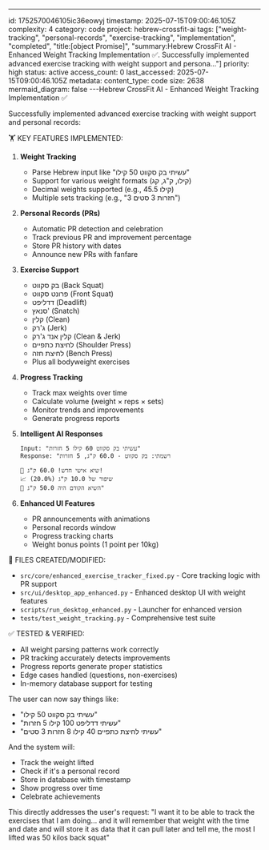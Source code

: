 ---
id: 1752570046105ic36eowyj
timestamp: 2025-07-15T09:00:46.105Z
complexity: 4
category: code
project: hebrew-crossfit-ai
tags: ["weight-tracking", "personal-records", "exercise-tracking", "implementation", "completed", "title:[object Promise]", "summary:Hebrew CrossFit AI - Enhanced Weight Tracking Implementation ✅. Successfully implemented advanced exercise tracking with weight support and persona..."]
priority: high
status: active
access_count: 0
last_accessed: 2025-07-15T09:00:46.105Z
metadata:
  content_type: code
  size: 2638
  mermaid_diagram: false
---Hebrew CrossFit AI - Enhanced Weight Tracking Implementation ✅

Successfully implemented advanced exercise tracking with weight support and personal records:

🏋️ KEY FEATURES IMPLEMENTED:
1. **Weight Tracking**
   - Parse Hebrew input like "עשיתי בק סקווט 50 קילו"
   - Support for various weight formats (קילו, ק"ג, קג)
   - Decimal weights supported (e.g., 45.5 קילו)
   - Multiple sets tracking (e.g., "3 חזרות 3 סטים")

2. **Personal Records (PRs)**
   - Automatic PR detection and celebration
   - Track previous PR and improvement percentage
   - Store PR history with dates
   - Announce new PRs with fanfare

3. **Exercise Support**
   - בק סקווט (Back Squat)
   - פרונט סקווט (Front Squat)
   - דדליפט (Deadlift)
   - סנאץ' (Snatch)
   - קלין (Clean)
   - ג'רק (Jerk)
   - קלין אנד ג'רק (Clean & Jerk)
   - לחיצת כתפיים (Shoulder Press)
   - לחיצת חזה (Bench Press)
   - Plus all bodyweight exercises

4. **Progress Tracking**
   - Track max weights over time
   - Calculate volume (weight × reps × sets)
   - Monitor trends and improvements
   - Generate progress reports

5. **Intelligent AI Responses**
   ```
   Input: "עשיתי בק סקווט 60 קילו 5 חזרות"
   Response: "רשמתי: בק סקווט - 60.0 ק"ג, 5 חזרות
   
   🎉 שיא אישי חדש! 60.0 ק"ג!
   📈 שיפור של 10.0 ק"ג (20.0%)
   💪 השיא הקודם היה 50.0 ק"ג"
   ```

6. **Enhanced UI Features**
   - PR announcements with animations
   - Personal records window
   - Progress tracking charts
   - Weight bonus points (1 point per 10kg)

📁 FILES CREATED/MODIFIED:
- `src/core/enhanced_exercise_tracker_fixed.py` - Core tracking logic with PR support
- `src/ui/desktop_app_enhanced.py` - Enhanced desktop UI with weight features
- `scripts/run_desktop_enhanced.py` - Launcher for enhanced version
- `tests/test_weight_tracking.py` - Comprehensive test suite

✅ TESTED & VERIFIED:
- All weight parsing patterns work correctly
- PR tracking accurately detects improvements
- Progress reports generate proper statistics
- Edge cases handled (questions, non-exercises)
- In-memory database support for testing

The user can now say things like:
- "עשיתי בק סקווט 50 קילו"
- "עשיתי דדליפט 100 קילו 5 חזרות"
- "עשיתי לחיצת כתפיים 40 קילו 8 חזרות 3 סטים"

And the system will:
- Track the weight lifted
- Check if it's a personal record
- Store in database with timestamp
- Show progress over time
- Celebrate achievements

This directly addresses the user's request: "I want it to be able to track the exercises that I am doing... and it will remember that weight with the time and date and will store it as data that it can pull later and tell me, the most I lifted was 50 kilos back squat"